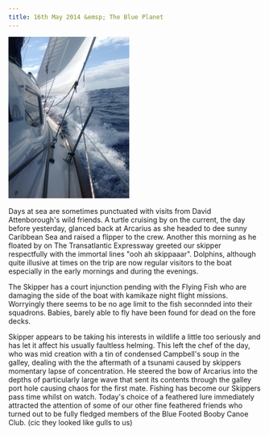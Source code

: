 ```yaml
---
title: 16th May 2014 &emsp; The Blue Planet
---
```

<img class="medium-img" src="/img/blue-planet.jpg" />

Days at sea are sometimes punctuated with visits from David Attenborough's wild
friends. A turtle cruising by on the current, the day before yesterday, glanced
back at Arcarius as she headed to dee sunny Caribbean Sea and raised a flipper
to the crew. Another this morning as he floated by on The Transatlantic
Expressway greeted our skipper respectfully with the immortal lines "ooh ah
skippaaar".  Dolphins, although quite illusive at times on the trip are now
regular visitors to the boat especially in the early mornings and during the
evenings.

The Skipper has a court injunction pending with the Flying Fish who are
damaging the side of the boat with kamikaze  night flight missions.  Worryingly
there seems to be no age limit to the fish seconnded into their squadrons.
Babies, barely able to fly have been found for dead on the fore decks.

Skipper appears to be taking his interests in wildlife a little too seriously
and has let it affect his usually faultless helming.  This left the chef of the
day, who was mid creation with a tin of condensed Campbell's soup in the
galley, dealing with the the aftermath of a tsunami caused by skippers
momentary lapse of concentration.  He steered the bow of Arcarius into the
depths of particularly large wave that sent its contents through the galley
port hole causing chaos for the first mate.  Fishing has become our Skippers
pass time whilst on watch. Today's choice of a feathered lure immediately
attracted the attention of some of our other fine feathered friends who turned
out to be fully fledged members of the Blue Footed Booby Canoe Club. (cic they
looked like gulls to us)
